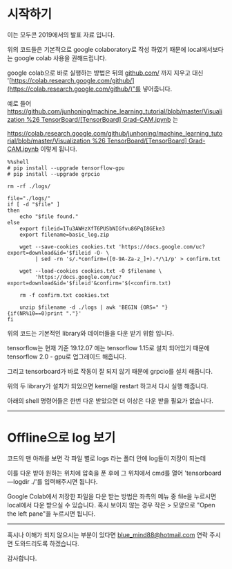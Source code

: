 # 시작하기

이는 모두콘 2019에서의 발표 자료 입니다. 

위의 코드들은 기본적으로 google colaboratory로 작성 하였기 때문에 local에서보다는 google colab 사용을 권해드립니다. 

google colab으로 바로 실행하는 방법은 뒤의 [github.com/](http://github.com/) 까지 지우고 대신 '[https://colab.research.google.com/github/](https://colab.research.google.com/github/)"를 넣어줍니다. 

예로 들어 [https://github.com/junhoning/machine_learning_tutorial/blob/master/Visualization %26 TensorBoard/[TensorBoard] Grad-CAM.ipynb](https://github.com/junhoning/machine_learning_tutorial/blob/master/Visualization%20%26%20TensorBoard/%5BTensorBoard%5D%20Grad-CAM.ipynb) 는 

[https://colab.research.google.com/github/junhoning/machine_learning_tutorial/blob/master/Visualization %26 TensorBoard/[TensorBoard] Grad-CAM.ipynb](https://colab.research.google.com/github/junhoning/machine_learning_tutorial/blob/master/Visualization%20%26%20TensorBoard/%5BTensorBoard%5D%20Grad-CAM.ipynb)  이렇게 됩니다. 

    %%shell
    # pip install --upgrade tensorflow-gpu
    # pip install --upgrade grpcio
    
    rm -rf ./logs/ 
    
    file="./logs/"
    if [ -d "$file" ]
    then
    	echo "$file found."
    else
        export fileid=1Tu3AWHzXfT6PUSbNIGfvu86PqI8GEke3
        export filename=basic_log.zip
    
        wget --save-cookies cookies.txt 'https://docs.google.com/uc?export=download&id='$fileid -O- \
             | sed -rn 's/.*confirm=([0-9A-Za-z_]+).*/\1/p' > confirm.txt
    
        wget --load-cookies cookies.txt -O $filename \
             'https://docs.google.com/uc?export=download&id='$fileid'&confirm='$(<confirm.txt)
    
        rm -f confirm.txt cookies.txt
        
        unzip $filename -d ./logs | awk 'BEGIN {ORS=" "} {if(NR%10==0)print "."}'
    fi

위의 코드는 기본적인 library와 데이터들을 다운 받기 위함 입니다. 

tensorflow는 현재 기준 19.12.07 에는 tensorflow 1.15로 설치 되어있기 때문에 tensorflow 2.0 - gpu로 업그레이드 해줍니다. 

그리고 tensorboard가 바로 작동이 잘 되지 않기 때문에 grpcio를 설치 해줍니다. 

위의 두 library가 설치가 되었으면 kernel을 restart 하고서 다시 실행 해줍니다. 

아래의 shell 명령어들은 한번 다운 받았으면 더 이상은 다운 받을 필요가 없습니다. 

---

# Offline으로 log 보기

코드의 맨 아래를 보면 각 파일 별로 logs 라는 폴더 안에 log들이 저장이 되는데 

이를 다운 받아 원하는 위치에 압축을 푼 후에 그 위치에서 cmd를 열어 'tensorboard —logdir ./'를 입력해주시면 됩니다. 

Google Colab에서 저장한 파일을 다운 받는 방법은 좌측의 메뉴 중 file을 누르시면 local에서 다운 받으실 수 있습니다. 혹시 보이지 않는 경우 작은 > 모양으로 "Open the left pane"을 누르시면 됩니다. 

---

혹시나 이해가 되지 않으시는 부분이 있다면 blue_mind88@hotmail.com 연락 주시면 도와드리도록 하겠습니다. 

감사합니다.
